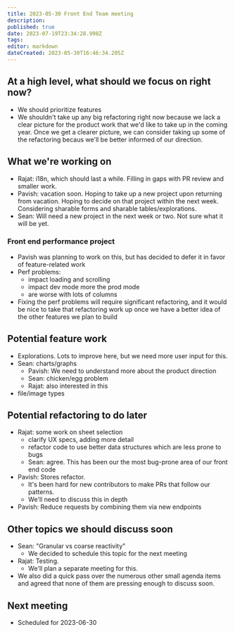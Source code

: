 ```yaml
---
title: 2023-05-30 Front End Team meeting
description: 
published: true
date: 2023-07-19T23:34:28.998Z
tags: 
editor: markdown
dateCreated: 2023-05-30T16:46:34.205Z
---
```


## At a high level, what should we focus on right now?

- We should prioritize features
- We shouldn't take up any big refactoring right now because we lack a clear picture for the product work that we'd like to take up in the coming year. Once we get a clearer picture, we can consider taking up some of the refactoring becaus we'll be better informed of our direction.

## What we're working on

- Rajat: i18n, which should last a while. Filling in gaps with PR review and smaller work.
- Pavish: vacation soon. Hoping to take up a new project upon returning from vacation. Hoping to decide on that project within the next week. Considering sharable forms and sharable tables/explorations.
- Sean: Will need a new project in the next week or two. Not sure what it will be yet.

### Front end performance project

- Pavish was planning to work on this, but has decided to defer it in favor of feature-related work
- Perf problems:
    - impact loading and scrolling
    - impact dev mode more the prod mode
    - are worse with lots of columns
- Fixing the perf problems will require significant refactoring, and it would be nice to take that refactoring work up once we have a better idea of the other features we plan to build

## Potential feature work

- Explorations. Lots to improve here, but we need more user input for this.
- Sean: charts/graphs
    - Pavish: We need to understand more about the product direction
    - Sean: chicken/egg problem
    - Rajat: also interested in this
- file/image types

## Potential refactoring to do later

- Rajat: some work on sheet selection
    - clarify UX specs, adding more detail
    - refactor code to use better data structures which are less prone to bugs
    - Sean: agree. This has been our the most bug-prone area of our front end code
- Pavish: Stores refactor.
    - It's been hard for new contributors to make PRs that follow our patterns.
    - We'll need to discuss this in depth
- Pavish: Reduce requests by combining them via new endpoints

## Other topics we should discuss soon

- Sean: "Granular vs coarse reactivity"
    - We decided to schedule this topic for the next meeting
- Rajat: Testing.
    - We'll plan a separate meeting for this.
- We also did a quick pass over the numerous other small agenda items and agreed that none of them are pressing enough to discuss soon.

## Next meeting

- Scheduled for 2023-06-30


